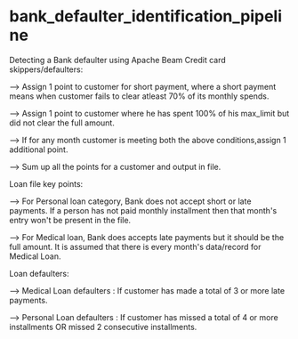 # bank_defaulter_identification_pipeline
Detecting a Bank defaulter using Apache Beam
Credit card skippers/defaulters:

--> Assign 1 point to customer for short payment, where a short payment means when customer fails to clear atleast 70% of its monthly spends.

--> Assign 1 point to customer where he has spent 100% of his max_limit but did not clear the full amount.

--> If for any month customer is meeting both the above conditions,assign 1 additional point.

--> Sum up all the points for a customer and output in file.




Loan file key points:

--> For Personal loan category, Bank does not accept short or late payments. If a person has not paid monthly installment then that month's entry won't be present in the file.

--> For Medical loan, Bank does accepts late payments but it should be the full amount. It is assumed that there is every month's data/record for Medical Loan.



Loan defaulters:

--> Medical Loan defaulters : If customer has made a total of 3 or more late payments.

--> Personal Loan defaulters : If customer has missed a total of 4 or more installments OR missed 2 consecutive installments.
